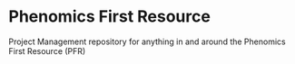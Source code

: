 # Phenomics First Resource

Project Management repository for anything in and around the Phenomics First Resource (PFR)
